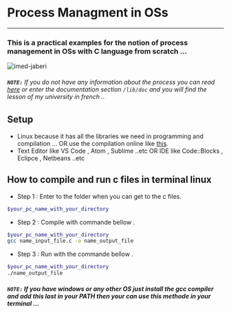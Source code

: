 # Process Managment in OSs
---
### This is a practical examples for the notion of process management in OSs with C language from scratch ...

![imed-jaberi](/lib/images/os_process_states.png) 

###### **`NOTE:`** If you do not have any information about the process you can read [here](https://www.tutorialspoint.com/operating_system/process_management.asp) or enter the documentation section ```/lib/doc``` and you will find the lesson of my university in french ..

## Setup 
 - Linux because it has all the libraries we need in programming and compilation ... OR use the compilation online like [this](https://www.onlinegdb.com/online_c_compiler).
 - Text Editor like VS Code  , Atom , Sublime ..etc OR IDE like Code::Blocks , Eclipce  , Netbeans ..etc
 
## How to compile and run c files in terminal linux  
- Step 1 : Enter to the folder when you can get to the c files.
```bash
$your_pc_name_with_your_directory
```

 - Step 2 : Compile with commande bellow .
```bash
$your_pc_name_with_your_directory
gcc name_input_file.c -o name_output_file 
```

 - Step 3 : Run with the commande bellow .
```bash
$your_pc_name_with_your_directory
./name_output_file 
```

##### **`NOTE:`** If you have windows or any other OS just install the gcc compiler and add this last in your PATH then your can use this methode in your terminal ...






